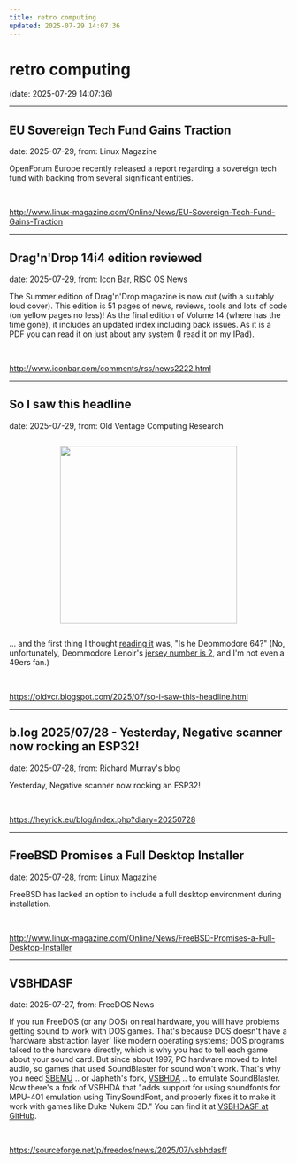 ```yaml
---
title: retro computing
updated: 2025-07-29 14:07:36
---
```


# retro computing

(date: 2025-07-29 14:07:36)

---

## EU Sovereign Tech Fund Gains Traction

date: 2025-07-29, from: Linux Magazine

<p>OpenForum Europe recently released a report regarding a sovereign tech fund with backing from several significant entities.</p> 

<br> 

<http://www.linux-magazine.com/Online/News/EU-Sovereign-Tech-Fund-Gains-Traction>

---

## Drag'n'Drop 14i4 edition reviewed

date: 2025-07-29, from: Icon Bar, RISC OS News

The Summer edition of Drag'n'Drop magazine is now out (with a suitably loud cover). This edition is 51 pages of news, reviews, tools and lots of code (on yellow pages no less)! As the final edition of Volume 14 (where has the time gone), it includes an updated index including back issues. As it is a PDF you can read it on just about any system (I read it on my IPad). 

<br> 

<http://www.iconbar.com/comments/rss/news2222.html>

---

## So I saw this headline

date: 2025-07-29, from: Old Ventage Computing Research

<div class="separator" style="clear: both;"><a href="https://blogger.googleusercontent.com/img/b/R29vZ2xl/AVvXsEjIvbsK6hKNOyMy8TO-WBfS2TyBWyjgSJyr_scnEHmCZQ6uTv54oQHLsW84QztI5HLZCFSHRjAx7by6vfOzPXHpHSsHpP6yJOLjoxAMb02Gxg9jXQgRNPsXYMYCWCu8GyUKdQjgO7vCcj6GUEO0vrfu1bCoUrxHu-J5N5rintCz_h0a0CfHdtMdfGNUKA4/s3582/Screenshot%202025-07-28%20at%205.54.20%E2%80%AFPM.png" style="display: block; padding: 1em 0; text-align: center; "><img alt="" border="0" width="320" data-original-height="2140" data-original-width="3582" src="https://blogger.googleusercontent.com/img/b/R29vZ2xl/AVvXsEjIvbsK6hKNOyMy8TO-WBfS2TyBWyjgSJyr_scnEHmCZQ6uTv54oQHLsW84QztI5HLZCFSHRjAx7by6vfOzPXHpHSsHpP6yJOLjoxAMb02Gxg9jXQgRNPsXYMYCWCu8GyUKdQjgO7vCcj6GUEO0vrfu1bCoUrxHu-J5N5rintCz_h0a0CfHdtMdfGNUKA4/s320/Screenshot%202025-07-28%20at%205.54.20%E2%80%AFPM.png"/></a></div>

... and the first thing I thought <a href="https://www.sfchronicle.com/sports/49ers/article/49ers-cb-deommodore-lenoir-discusses-june-arrest-20788606.php">reading it</a> was, "Is he Deommodore 64?" (No, unfortunately, Deommodore Lenoir's <a href="https://www.nbcsportsbayarea.com/nfl/san-francisco-49ers/deommodore-lenoir-49ers-jersey-number-change/1632743/">jersey number is 2</a>, and I'm not even a 49ers fan.) 

<br> 

<https://oldvcr.blogspot.com/2025/07/so-i-saw-this-headline.html>

---

## b.log 2025/07/28 - Yesterday, Negative scanner now rocking an ESP32!

date: 2025-07-28, from: Richard Murray's blog

Yesterday, Negative scanner now rocking an ESP32! 

<br> 

<https://heyrick.eu/blog/index.php?diary=20250728>

---

## FreeBSD Promises a Full Desktop Installer

date: 2025-07-28, from: Linux Magazine

<p>FreeBSD has lacked an option to include a full desktop environment during installation.</p> 

<br> 

<http://www.linux-magazine.com/Online/News/FreeBSD-Promises-a-Full-Desktop-Installer>

---

## VSBHDASF

date: 2025-07-27, from: FreeDOS News

<div class="markdown_content"><p>If you run FreeDOS (or any DOS) on real hardware, you will have problems getting sound to work with DOS games. That's because DOS doesn't have a 'hardware abstraction layer' like modern operating systems; DOS programs talked to the hardware directly, which is why you had to tell each game about your sound card. But since about 1997, PC hardware moved to Intel audio, so games that used SoundBlaster for sound won't work. That's why you need <a class="" href="https://github.com/crazii/SBEMU" rel="nofollow">SBEMU</a> .. or Japheth's fork, <a class="" href="https://github.com/Baron-von-Riedesel/VSBHDA" rel="nofollow">VSBHDA</a> .. to emulate SoundBlaster. Now there's a fork of VSBHDA that "adds support for using soundfonts for MPU-401 emulation using TinySoundFont, and properly fixes it to make it work with games like Duke Nukem 3D." You can find it at <a class="" href="https://github.com/Cacodemon345/VSBHDASF" rel="nofollow">VSBHDASF at GitHub</a>.</p></div> 

<br> 

<https://sourceforge.net/p/freedos/news/2025/07/vsbhdasf/>


